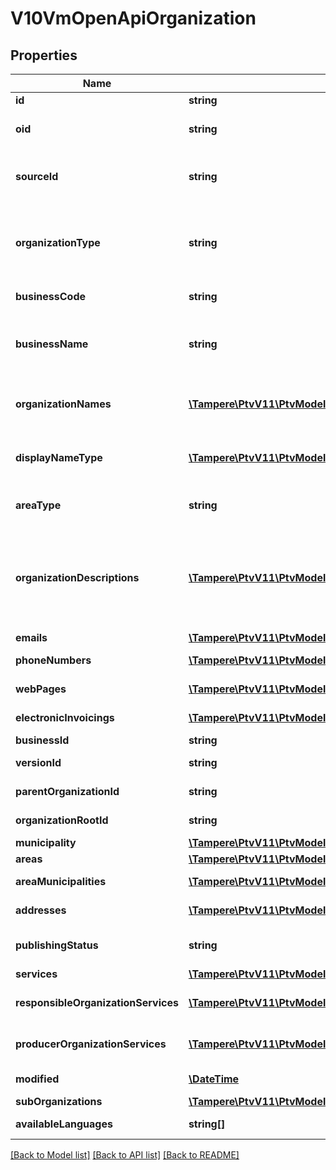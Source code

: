 # V10VmOpenApiOrganization

## Properties
Name | Type | Description | Notes
------------ | ------------- | ------------- | -------------
**id** | **string** | Entity identifier. | [optional] 
**oid** | **string** | Organization OID. - must match the regex @\&quot;^[A-Za-z0-9.-]*$\&quot; | [optional] 
**sourceId** | **string** | Organization external system identifier. User needs to be logged in to be able to get/set value. | [optional] 
**organizationType** | **string** | Organization type (State, Municipality, RegionalOrganization, Organization, Company, SotePublic, SotePrivate, Region). | [optional] 
**businessCode** | **string** | Organization business code (Y-tunnus). | [optional] 
**businessName** | **string** | Organization business name (name used for business code). This property is not used in the API anymore. Do not use. | [optional] 
**organizationNames** | [**\Tampere\PtvV11\PtvModel\VmOpenApiLocalizedListItem[]**](VmOpenApiLocalizedListItem.md) | List of organization names. Possible type values are: Name, AlternativeName (in version 7 AlternateName). | [optional] 
**displayNameType** | [**\Tampere\PtvV11\PtvModel\VmOpenApiNameTypeByLanguage[]**](VmOpenApiNameTypeByLanguage.md) | List of Display name types (Name or AlternativeName) for each language version of OrganizationNames. | [optional] 
**areaType** | **string** | Area type (Nationwide, NationwideExceptAlandIslands, LimitedType). | [optional] 
**organizationDescriptions** | [**\Tampere\PtvV11\PtvModel\VmOpenApiLocalizedListItem[]**](VmOpenApiLocalizedListItem.md) | Localized list of organization descriptions. Possible type values are: Description, Summary (in version 7 ShortDescription). (Max.Length: 2500 Description). (Max.Length: 150 ShortDescription). | [optional] 
**emails** | [**\Tampere\PtvV11\PtvModel\V4VmOpenApiEmail[]**](V4VmOpenApiEmail.md) | List of email addresses. | [optional] 
**phoneNumbers** | [**\Tampere\PtvV11\PtvModel\V4VmOpenApiPhone[]**](V4VmOpenApiPhone.md) | List of organizations phone numbers. | [optional] 
**webPages** | [**\Tampere\PtvV11\PtvModel\V9VmOpenApiWebPage[]**](V9VmOpenApiWebPage.md) | List of organizations web pages. | [optional] 
**electronicInvoicings** | [**\Tampere\PtvV11\PtvModel\VmOpenApiOrganizationEInvoicing[]**](VmOpenApiOrganizationEInvoicing.md) | List of organizations electronic invoicing information. | [optional] 
**businessId** | **string** | Business code entity identifier. | [optional] 
**versionId** | **string** | The identifier for current version. | [optional] 
**parentOrganizationId** | **string** | Organizations parent organization identifier if exists. | [optional] 
**organizationRootId** | **string** | Organizations root organization identifier if exists. | [optional] 
**municipality** | [**\Tampere\PtvV11\PtvModel\VmOpenApiMunicipality**](VmOpenApiMunicipality.md) |  | [optional] 
**areas** | [**\Tampere\PtvV11\PtvModel\VmOpenApiArea[]**](VmOpenApiArea.md) | List of organization areas. | [optional] 
**areaMunicipalities** | [**\Tampere\PtvV11\PtvModel\VmOpenApiMunicipality[]**](VmOpenApiMunicipality.md) | List of organization area municipalities | [optional] 
**addresses** | [**\Tampere\PtvV11\PtvModel\V9VmOpenApiAddress[]**](V9VmOpenApiAddress.md) | List of organizations addresses. | [optional] 
**publishingStatus** | **string** | Publishing status (Draft, Published, Deleted or Modified). | [optional] 
**services** | [**\Tampere\PtvV11\PtvModel\V10VmOpenApiOrganizationService[]**](V10VmOpenApiOrganizationService.md) | List of organizations services. | [optional] 
**responsibleOrganizationServices** | [**\Tampere\PtvV11\PtvModel\VmOpenApiItem[]**](VmOpenApiItem.md) | List of organizations services where organization is main responsible. | [optional] 
**producerOrganizationServices** | [**\Tampere\PtvV11\PtvModel\V10VmOpenApiOrganizationService[]**](V10VmOpenApiOrganizationService.md) | List of organizations services where organization is a producer. | [optional] 
**modified** | [**\DateTime**](\DateTime.md) | Date when item was modified/created (UTC). | [optional] 
**subOrganizations** | [**\Tampere\PtvV11\PtvModel\VmOpenApiItem[]**](VmOpenApiItem.md) | The sub organizations | [optional] 
**availableLanguages** | **string[]** | Gets or sets available languages | [optional] 

[[Back to Model list]](../../README.md#documentation-for-models) [[Back to API list]](../../README.md#documentation-for-api-endpoints) [[Back to README]](../../README.md)

